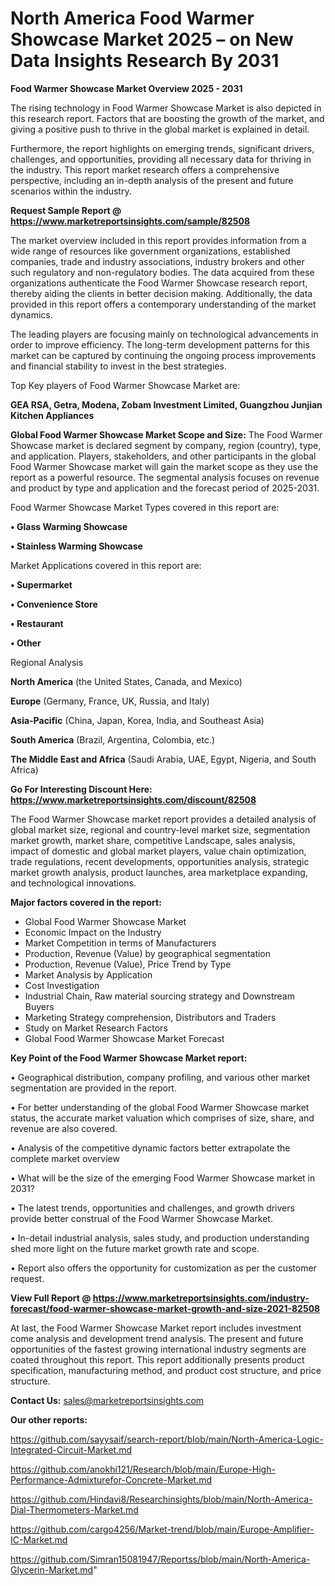 # North America Food Warmer Showcase Market 2025 – on New Data Insights Research By 2031

<Strong> Food Warmer Showcase Market Overview 2025 - 2031</strong>

The rising technology in Food Warmer Showcase Market is also depicted in this research report. Factors that are boosting the growth of the market, and giving a positive push to thrive in the global market is explained in detail.

Furthermore, the report highlights on emerging trends, significant drivers, challenges, and opportunities, providing all necessary data for thriving in the industry. This report market research offers a comprehensive perspective, including an in-depth analysis of the present and future scenarios within the industry.

<strong>Request Sample Report @ <a href=https://www.marketreportsinsights.com/sample/82508>https://www.marketreportsinsights.com/sample/82508</a></strong>

The market overview included in this report provides information from a wide range of resources like government organizations, established companies, trade and industry associations, industry brokers and other such regulatory and non-regulatory bodies. The data acquired from these organizations authenticate the Food Warmer Showcase research report, thereby aiding the clients in better decision making. Additionally, the data provided in this report offers a contemporary understanding of the market dynamics.

The leading players are focusing mainly on technological advancements in order to improve efficiency. The long-term development patterns for this market can be captured by continuing the ongoing process improvements and financial stability to invest in the best strategies.

Top Key players of Food Warmer Showcase Market are:

<strong>GEA RSA, Getra, Modena, Zobam Investment Limited, Guangzhou Junjian Kitchen Appliances</strong>

<strong><b>Global Food Warmer Showcase Market Scope and Size:</b></strong>
The Food Warmer Showcase market is declared segment by company, region (country), type, and application. Players, stakeholders, and other participants in the global Food Warmer Showcase market will gain the market scope as they use the report as a powerful resource. The segmental analysis focuses on revenue and product by type and application and the forecast period of 2025-2031.

Food Warmer Showcase Market Types covered in this report are:

<strong>• Glass Warming Showcase

• Stainless Warming Showcase</strong>

Market Applications covered in this report are:

<strong>• Supermarket

• Convenience Store

• Restaurant

• Other</strong> 

Regional Analysis

<strong>North America</strong> (the United States, Canada, and Mexico)

<strong>Europe</strong> (Germany, France, UK, Russia, and Italy)

<strong>Asia-Pacific</strong> (China, Japan, Korea, India, and Southeast Asia)

<strong>South America</strong> (Brazil, Argentina, Colombia, etc.)

<strong>The Middle East and Africa</strong> (Saudi Arabia, UAE, Egypt, Nigeria, and South Africa)

<strong>Go For Interesting Discount Here: <a href=https://www.marketreportsinsights.com/discount/82508>https://www.marketreportsinsights.com/discount/82508</a></strong>

The Food Warmer Showcase market report provides a detailed analysis of global market size, regional and country-level market size, segmentation market growth, market share, competitive Landscape, sales analysis, impact of domestic and global market players, value chain optimization, trade regulations, recent developments, opportunities analysis, strategic market growth analysis, product launches, area marketplace expanding, and technological innovations.

<strong><b>Major factors covered in the report:</b></strong>
<ul>
  <li>Global Food Warmer Showcase Market </li>
  <li>Economic Impact on the Industry</li>
  <li>Market Competition in terms of Manufacturers</li>
  <li>Production, Revenue (Value) by geographical segmentation</li>
  <li>Production, Revenue (Value), Price Trend by Type</li>
  <li>Market Analysis by Application</li>
  <li>Cost Investigation</li>
  <li>Industrial Chain, Raw material sourcing strategy and Downstream Buyers</li>
  <li>Marketing Strategy comprehension, Distributors and Traders</li>
  <li>Study on Market Research Factors</li>
  <li>Global Food Warmer Showcase Market Forecast</li>
</ul>

<strong><b>Key Point of the Food Warmer Showcase Market report:</b></strong>

• Geographical distribution, company profiling, and various other market segmentation are provided in the report.

• For better understanding of the global Food Warmer Showcase market status, the accurate market valuation which comprises of size, share, and revenue are also covered.

• Analysis of the competitive dynamic factors better extrapolate the complete market overview

• What will be the size of the emerging Food Warmer Showcase market in 2031?

• The latest trends, opportunities and challenges, and growth drivers provide better construal of the Food Warmer Showcase Market.

• In-detail industrial analysis, sales study, and production understanding shed more light on the future market growth rate and scope.

• Report also offers the opportunity for customization as per the customer request.

<strong><b>View Full Report @ <a href=https://www.marketreportsinsights.com/industry-forecast/food-warmer-showcase-market-growth-and-size-2021-82508>https://www.marketreportsinsights.com/industry-forecast/food-warmer-showcase-market-growth-and-size-2021-82508</a></b></strong>


At last, the Food Warmer Showcase Market report includes investment come analysis and development trend analysis. The present and future opportunities of the fastest growing international industry segments are coated throughout this report. This report additionally presents product specification, manufacturing method, and product cost structure, and price structure.

<strong>Contact Us:</strong>
sales@marketreportsinsights.com

<strong>Our other reports:</strong>

<a href=https://github.com/sayysaif/search-report/blob/main/North-America-Logic-Integrated-Circuit-Market.md>https://github.com/sayysaif/search-report/blob/main/North-America-Logic-Integrated-Circuit-Market.md</a>

<a href=https://github.com/anokhi121/Research/blob/main/Europe-High-Performance-Admixturefor-Concrete-Market.md>https://github.com/anokhi121/Research/blob/main/Europe-High-Performance-Admixturefor-Concrete-Market.md</a>

<a href=https://github.com/Hindavi8/Researchinsights/blob/main/North-America-Dial-Thermometers-Market.md>https://github.com/Hindavi8/Researchinsights/blob/main/North-America-Dial-Thermometers-Market.md</a>

<a href=https://github.com/cargo4256/Market-trend/blob/main/Europe-Amplifier-IC-Market.md>https://github.com/cargo4256/Market-trend/blob/main/Europe-Amplifier-IC-Market.md</a>

<a href=https://github.com/Simran15081947/Reportss/blob/main/North-America-Glycerin-Market.md>https://github.com/Simran15081947/Reportss/blob/main/North-America-Glycerin-Market.md</a>"
